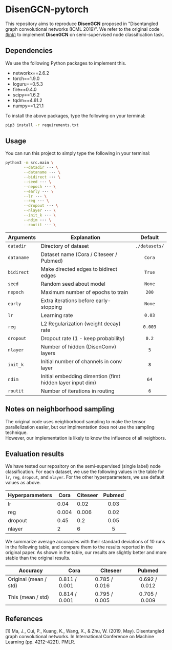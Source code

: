 # DisenGCN-pytorch

This repository aims to reproduce **DisenGCN** proposed in "Disentangled graph convolutional networks (ICML 2019)". 
We refer to the original code [(link)](https://jianxinma.github.io/assets/DisenGCN-py3.zip) to implement **DisenGCN** on semi-supervised node classification task. 

## Dependencies
We use the following Python packages to implement this. 

* networkx==2.6.2
* torch==1.9.0
* loguru==0.5.3
* fire==0.4.0
* scipy==1.6.2
* tqdm==4.61.2
* numpy==1.21.1  

To install the above packages, type the following on your terminal:
```bash
pip3 install -r requirements.txt
```

## Usage
You can run this project to simply type the following in your terminal:

```bash
python3 -m src.main \
        --datadir ··· \
        --dataname ··· \
        --bidirect ··· \
        --seed ··· \
        --nepoch ··· \
        --early ··· \
        --lr ··· \
        --reg ··· \
        --dropout ··· \
        --nlayer ··· \
        --init_k ··· \
        --ndim ··· \
        --routit ··· \
```

| Arguments     | Explanation       | Default       | 
| --------------|-------------------|:-------------:|
| `datadir` | Directory of dataset | `./datasets/` |
| `dataname` | Dataset name (Cora / Citeseer / Pubmed) | `Cora`|
| `bidirect` | Make directed edges to bidirect edges | `True`|
| `seed` | Random seed about model | `None`|
| `nepoch` | Maximum number of epochs to train | `200`|
| `early` | Extra iterations before early-stopping | `None`|
| `lr` | Learning rate | `0.03`|
| `reg` | L2 Regularization (weight decay) rate  | `0.003`|
| `dropout` | Dropout rate (1 - keep probability) | `0.2`|
| `nlayer` | Number of hidden (DisenConv) layers | `5`|
| `init_k` | Initial number of channels in conv layer | `8`|
| `ndim` | Initial embedding dimention (first hidden layer input dim) | `64`|
| `routit` | Number of iterations in routing | `6` |


## Notes on neighborhood sampling
The original code uses neighborhood sampling to make the tensor parallelization easier, but our implmentation does not use the sampling technique.  
However, our implementation is likely to know the influence of all neighbors.


## Evaluation results
We have tested our repository on the semi-supervised (single label) node classification. 
For each dataset, we use the following values in the table for `lr`, `reg`, `dropout`, and `nlayer`. 
For the other hyperparameters, we use default values as above. 

| Hyperparameters |   Cora    | Citeseer   |    Pubmed   |
|----------------|----------|-------------|:-----------:|
|     lr         |    0.04  |     0.02    |      0.03   |
|     reg        |    0.004 |  0.006      |      0.02   |
|     dropout    |    0.45  |   0.2       |      0.05   |
|     nlayer     |     2    |    6        |      5      |
 

We summarize average accuracies with their standard deviations of 10 runs in the following table, and compare them to the results reported in the original paper. 
As shown in the table, our results are slightly better and more stable than the original results. 

|          Accuracy            |             Cora          |          Citeseer        |           Pubmed           |
|------------------------------|---------------------------|--------------------------|:--------------------------:|
|   Original (mean / std)    |     0.811 /  0.001        |  0.785 / 0.016           |            0.692 / 0.012   |
|     This (mean / std)    |     0.814 / 0.001         |  0.795 / 0.005           |           0.705 / 0.009    |
 


## References 
[1] Ma, J., Cui, P., Kuang, K., Wang, X., & Zhu, W. (2019, May). Disentangled graph convolutional networks. In International Conference on Machine Learning (pp. 4212-4221). PMLR.
